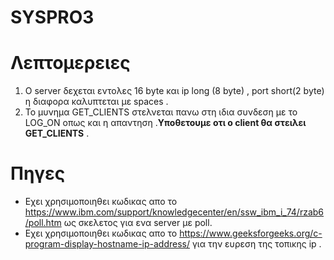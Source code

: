 # SYSPRO3
# Λεπτομερειες
1. Ο server δεχεται εντολες 16 byte και ip long (8 byte) , port short(2 byte) η διαφορα
καλυπτεται με spaces .
2. Το μυνημα GET_CLIENTS στελνεται πανω στη ιδια συνδεση με το LOG_ON οπως και η απαντηση .**Υποθετουμε οτι ο client θα στειλει GET_CLIENTS** .
# Πηγες
* Εχει χρησιμοποιηθει κωδικας απο το https://www.ibm.com/support/knowledgecenter/en/ssw_ibm_i_74/rzab6/poll.htm
 ως σκελετος για ενα server με poll.
* Εχει χρησιμοποιηθει κωδικας απο το https://www.geeksforgeeks.org/c-program-display-hostname-ip-address/ για την ευρεση της τοπικης ip .
